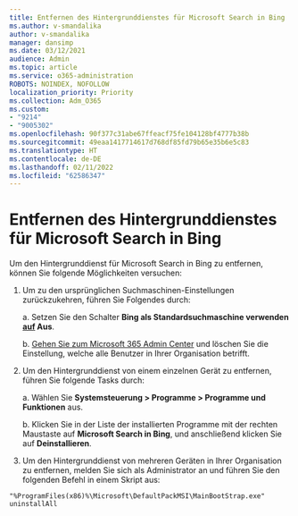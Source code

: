 ```yaml
---
title: Entfernen des Hintergrunddienstes für Microsoft Search in Bing
ms.author: v-smandalika
author: v-smandalika
manager: dansimp
ms.date: 03/12/2021
audience: Admin
ms.topic: article
ms.service: o365-administration
ROBOTS: NOINDEX, NOFOLLOW
localization_priority: Priority
ms.collection: Adm_O365
ms.custom:
- "9214"
- "9005302"
ms.openlocfilehash: 90f377c31abe67ffeacf75fe104128bf4777b38b
ms.sourcegitcommit: 49eaa1417714617d768df85fd79b65e35b6e5c83
ms.translationtype: HT
ms.contentlocale: de-DE
ms.lasthandoff: 02/11/2022
ms.locfileid: "62586347"
---
```

# <a name="remove-the-background-service-for-microsoft-search-in-bing"></a>Entfernen des Hintergrunddienstes für Microsoft Search in Bing

Um den Hintergrunddienst für Microsoft Search in Bing zu entfernen, können Sie folgende Möglichkeiten versuchen:

1. Um zu den ursprünglichen Suchmaschinen-Einstellungen zurückzukehren, führen Sie Folgendes durch:

    a. Setzen Sie den Schalter **Bing als Standardsuchmaschine verwenden [auf](https://docs.microsoft.com/deployoffice/microsoft-search-bing#change-whether-bing-is-the-default-search-engine-for-google-chrome) Aus**.

    b. [Gehen Sie zum Microsoft 365 Admin Center](https://docs.microsoft.com/deployoffice/microsoft-search-bing#configure-the-setting-in-the-microsoft-365-admin-center-to-allow-the-extension-to-be-installed) und löschen Sie die Einstellung, welche alle Benutzer in Ihrer Organisation betrifft.

2. Um den Hintergrunddienst von einem einzelnen Gerät zu entfernen, führen Sie folgende Tasks durch:

    a. Wählen Sie **Systemsteuerung > Programme > Programme und Funktionen** aus.

    b. Klicken Sie in der Liste der installierten Programme mit der rechten Maustaste auf **Microsoft Search in Bing**, und anschließend klicken Sie auf **Deinstallieren**.

3. Um den Hintergrunddienst von mehreren Geräten in Ihrer Organisation zu entfernen, melden Sie sich als Administrator an und führen Sie den folgenden Befehl in einem Skript aus: 

`"%ProgramFiles(x86)%\Microsoft\DefaultPackMSI\MainBootStrap.exe" uninstallAll`
